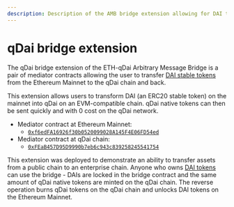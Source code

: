 ```yaml
---
description: Description of the AMB bridge extension allowing for DAI token transfer
---
```


# qDai bridge extension

The qDai bridge extension of the ETH-qDai Arbitrary Message Bridge is a pair of mediator contracts allowing the user to transfer [DAI stable tokens](https://makerdao.com/en/) from the Ethereum Mainnet to the qDai chain and back.

This extension allows users to transform DAI \(an ERC20 stable token\) on the mainnet into qDai on an EVM-compatible chain. qDai native tokens can then be sent quickly and with 0 cost on the qDai network.

* Mediator contract at Ethereum Mainnet:
  * [`0xf6edFA16926f30b0520099028A145F4E06FD54ed`](https://etherscan.io/address/0xf6edFA16926f30b0520099028A145F4E06FD54ed)
* Mediator contract at qDai chain:
  * [`0xFEaB457D95D9990b7eb6c943c839258245541754`](https://blockscout.com/poa/qdai/address/0xFEaB457D95D9990b7eb6c943c839258245541754/transactions)

This extension was deployed to demonstrate an ability to transfer assets from a public chain to an enterprise chain. Anyone who owns [DAI tokens](https://etherscan.io/token/0x6b175474e89094c44da98b954eedeac495271d0f) can use the bridge - DAIs are locked in the bridge contract and the same amount of qDai native tokens are minted on the qDai chain. The reverse operation burns qDai tokens on the qDai chain and unlocks DAI tokens on the Ethereum Mainnet.

